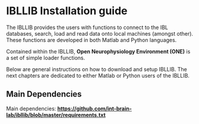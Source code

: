 # IBLLIB Installation guide

The IBLLIB provides the users with functions to connect to the IBL databases, search, load and read data onto local machines (amongst other). These functions are developed in both Matlab and Python languages.

Contained within the IBLLIB, **Open Neurophysiology Environment (ONE)** is a set of simple loader functions.

Below are general instructions on how to download and setup IBLLIB. The next chapters are dedicated to either Matlab or Python users of the IBLLIB.

## Main Dependencies

Main dependencies: **https://github.com/int-brain-lab/ibllib/blob/master/requirements.txt** 

